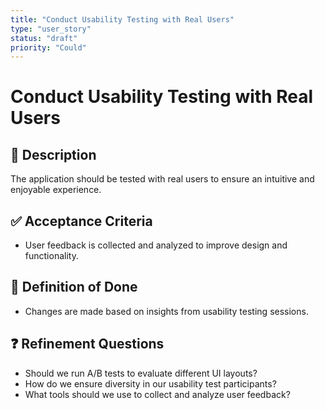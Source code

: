 ```yaml
---
title: "Conduct Usability Testing with Real Users"
type: "user_story"
status: "draft"
priority: "Could"
---
```


# Conduct Usability Testing with Real Users

## 📌 Description
The application should be tested with real users to ensure an intuitive and enjoyable experience.

## ✅ Acceptance Criteria
- User feedback is collected and analyzed to improve design and functionality.

## 🎯 Definition of Done
- Changes are made based on insights from usability testing sessions.

## ❓ Refinement Questions
- Should we run A/B tests to evaluate different UI layouts?
- How do we ensure diversity in our usability test participants?
- What tools should we use to collect and analyze user feedback?
